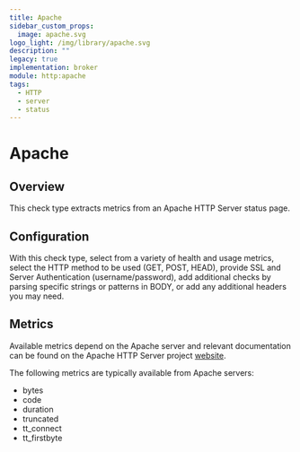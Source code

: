 ```yaml
---
title: Apache
sidebar_custom_props:
  image: apache.svg
logo_light: /img/library/apache.svg
description: ""
legacy: true
implementation: broker
module: http:apache
tags:
  - HTTP
  - server
  - status
---
```


# Apache

## Overview

This check type extracts metrics from an Apache HTTP Server status page.

## Configuration

With this check type, select from a variety of health and usage metrics, select the HTTP method to be used (GET, POST, HEAD), provide SSL and Server Authentication (username/password), add additional checks by parsing specific strings or patterns in BODY, or add any additional headers you may need.

## Metrics

Available metrics depend on the Apache server and relevant documentation can be found on the Apache HTTP Server project [website](https://httpd.apache.org/docs/).

The following metrics are typically available from Apache servers:

- bytes
- code
- duration
- truncated
- tt_connect
- tt_firstbyte
